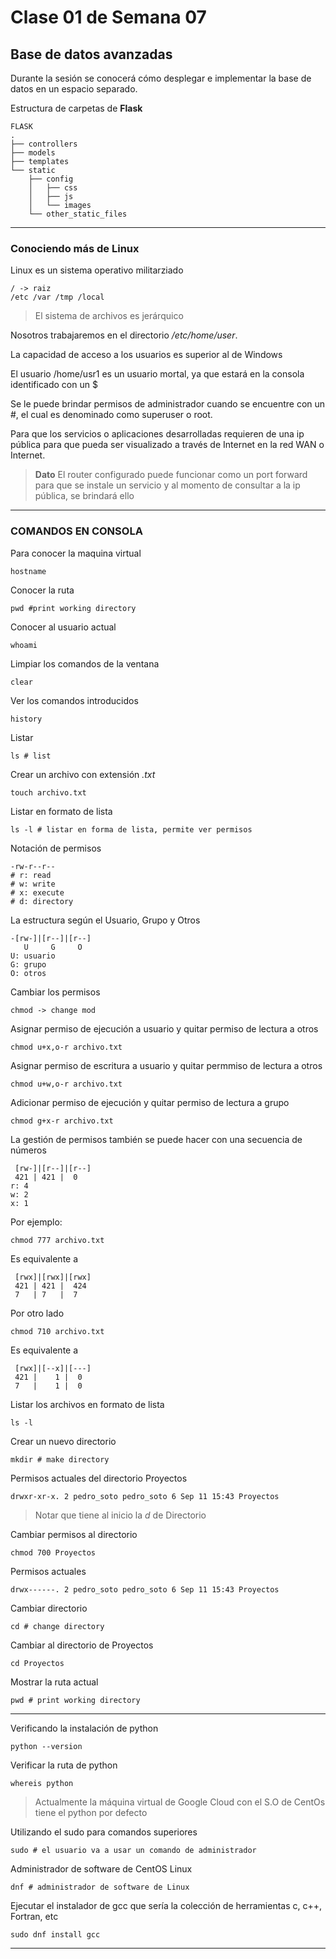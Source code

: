 # Clase 01 de Semana 07
## Base de datos avanzadas


Durante la sesión se conocerá cómo desplegar e implementar la base de datos en un espacio separado.

Estructura de carpetas de **Flask**
```shell
FLASK
.
├── controllers
├── models
├── templates
└── static
    ├── config
    │   ├── css
    │   ├── js
    │   └── images
    └── other_static_files
```
- - -
### Conociendo más de Linux
Linux es un sistema operativo militarziado

```shell
/ -> raiz
/etc /var /tmp /local
```
> El sistema de archivos es jerárquico

Nosotros trabajaremos en el directorio */etc/home/user*.

La capacidad de acceso a los usuarios es superior al de Windows

El usuario /home/usr1 es un usuario mortal, ya que estará en la consola identificado con un $

Se le puede brindar permisos de administrador cuando se encuentre con un #, el cual es denominado como superuser o root.

Para que los servicios o aplicaciones desarrolladas requieren de una ip pública para que pueda ser visualizado a través de Internet en la red WAN o Internet.

> **Dato** El router configurado puede funcionar como un port forward para que se instale un servicio y al momento de consultar a la ip pública, se brindará ello

- - - 
### COMANDOS EN CONSOLA

Para conocer la maquina virtual
```shell
hostname
```
Conocer la ruta 
```shell
pwd #print working directory
```
Conocer al usuario actual
```shell
whoami
```
Limpiar los comandos de la ventana
```
clear
```
Ver los comandos introducidos
```
history
```
Listar
```shell
ls # list
```
Crear un archivo con extensión *.txt*
```shell
touch archivo.txt 
```
Listar en formato de lista
```shell
ls -l # listar en forma de lista, permite ver permisos
```
Notación de permisos
```shell
-rw-r--r--
# r: read
# w: write
# x: execute
# d: directory
```
La estructura según el Usuario, Grupo y Otros
```shell
-[rw-]|[r--]|[r--]
   U     G     O
U: usuario
G: grupo
O: otros
```
Cambiar los permisos
```shell
chmod -> change mod
```
Asignar permiso de ejecución a usuario y quitar permiso de lectura a otros
```shell 
chmod u+x,o-r archivo.txt
```
Asignar permiso de escritura a usuario y quitar permmiso de lectura a otros
```shell
chmod u+w,o-r archivo.txt
```
Adicionar permiso de ejecución y quitar permiso de lectura a grupo
```shell
chmod g+x-r archivo.txt
```
La gestión de permisos también se puede hacer con una secuencia de números
```shell
 [rw-]|[r--]|[r--]
 421 | 421 |  0
r: 4
w: 2
x: 1
```
Por ejemplo:
```shell
chmod 777 archivo.txt
```
Es equivalente a 
```shell
 [rwx]|[rwx]|[rwx]
 421 | 421 |  424
 7   | 7   |  7
```
Por otro lado
```shell
chmod 710 archivo.txt
```
Es equivalente a
```shell
 [rwx]|[--x]|[---]
 421 |    1 |  0
 7   |    1 |  0
```

Listar los archivos en formato de lista
```shell
ls -l
```
Crear un nuevo directorio
```shell
mkdir # make directory
```
Permisos actuales del directorio Proyectos
```shell
drwxr-xr-x. 2 pedro_soto pedro_soto 6 Sep 11 15:43 Proyectos
```
> Notar que tiene al inicio la *d* de Directorio

Cambiar permisos al directorio
```shell
chmod 700 Proyectos
```
Permisos actuales
```shell
drwx------. 2 pedro_soto pedro_soto 6 Sep 11 15:43 Proyectos
```
Cambiar directorio
```shell
cd # change directory
```
Cambiar al directorio de Proyectos
```shell
cd Proyectos
```
Mostrar la ruta actual
```shell
pwd # print working directory
```
- - -

Verificando la instalación de python
```shell
python --version
```

Verificar la ruta de python
```shell
whereis python
```
> Actualmente la máquina virtual de Google Cloud con el S.O de CentOs tiene el python por defecto

Utilizando el sudo para comandos superiores
```shell
sudo # el usuario va a usar un comando de administrador
```
Administrador de software de CentOS Linux
```shell
dnf # administrador de software de Linux
```
Ejecutar el instalador de gcc que sería la colección de herramientas c, c++, Fortran, etc
```shell
sudo dnf install gcc
```

- - - 



 
